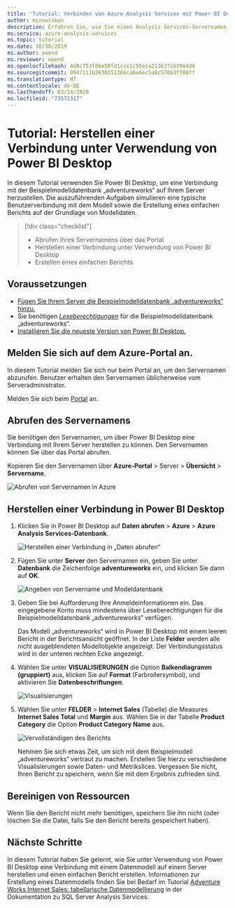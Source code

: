 ```yaml
---
title: 'Tutorial: Verbinden von Azure Analysis Services mit Power BI Desktop | Microsoft-Dokumentation'
author: minewiskan
description: Erfahren Sie, wie Sie einen Analysis Services-Servernamen aus dem Azure-Portal abrufen und dann mit Power BI Desktop eine Verbindung mit dem Server herstellen können.
ms.service: azure-analysis-services
ms.topic: tutorial
ms.date: 10/30/2019
ms.author: owend
ms.reviewer: owend
ms.openlocfilehash: 4d8c753f06e58fd1cce1c55eca213637cb70e436
ms.sourcegitcommit: 0947111b263015136bca0e6ec5a8c570b3f700ff
ms.translationtype: HT
ms.contentlocale: de-DE
ms.lasthandoff: 03/24/2020
ms.locfileid: "73572317"
---
```

# <a name="tutorial-connect-with-power-bi-desktop"></a>Tutorial: Herstellen einer Verbindung unter Verwendung von Power BI Desktop

In diesem Tutorial verwenden Sie Power BI Desktop, um eine Verbindung mit der Beispielmodelldatenbank „adventureworks“ auf Ihrem Server herzustellen. Die auszuführenden Aufgaben simulieren eine typische Benutzerverbindung mit dem Modell sowie die Erstellung eines einfachen Berichts auf der Grundlage von Modelldaten.

> [!div class="checklist"]
> * Abrufen Ihres Servernamens über das Portal
> * Herstellen einer Verbindung unter Verwendung von Power BI Desktop
> * Erstellen eines einfachen Berichts

## <a name="prerequisites"></a>Voraussetzungen

- [Fügen Sie Ihrem Server die Beispielmodelldatenbank „adventureworks“ hinzu.](../analysis-services-create-sample-model.md)
- Sie benötigen [*Leseberechtigungen*](../analysis-services-server-admins.md) für die Beispielmodelldatenbank „adventureworks“.
- [Installieren Sie die neueste Version von Power BI Desktop.](https://powerbi.microsoft.com/desktop)

## <a name="sign-in-to-the-azure-portal"></a>Melden Sie sich auf dem Azure-Portal an.
In diesem Tutorial melden Sie sich nur beim Portal an, um den Servernamen abzurufen. Benutzer erhalten den Servernamen üblicherweise vom Serveradministrator.

Melden Sie sich beim [Portal](https://portal.azure.com/) an.

## <a name="get-server-name"></a>Abrufen des Servernamens
Sie benötigen den Servernamen, um über Power BI Desktop eine Verbindung mit Ihrem Server herstellen zu können. Den Servernamen können Sie über das Portal abrufen.

Kopieren Sie den Servernamen über **Azure-Portal** > Server > **Übersicht** > **Servername**.
   
   ![Abrufen von Servernamen in Azure](./media/analysis-services-tutorial-pbid/aas-copy-server-name.png)

## <a name="connect-in-power-bi-desktop"></a>Herstellen einer Verbindung in Power BI Desktop

1. Klicken Sie in Power BI Desktop auf **Daten abrufen** > **Azure** > **Azure Analysis Services-Datenbank**.

   ![Herstellen einer Verbindung in „Daten abrufen“](./media/analysis-services-tutorial-pbid/aas-pbid-connect-aasserver.png)

2. Fügen Sie unter **Server** den Servernamen ein, geben Sie unter **Datenbank** die Zeichenfolge **adventureworks** ein, und klicken Sie dann auf **OK**.

   ![Angeben von Servername und Modeldatenbank](./media/analysis-services-tutorial-pbid/aas-pbid-connect-aas-servername.png)

3. Geben Sie bei Aufforderung Ihre Anmeldeinformationen ein. Das eingegebene Konto muss mindestens über Leseberechtigungen für die Beispielmodelldatenbank „adventureworks“ verfügen.

    Das Modell „adventureworks“ wird in Power BI Desktop mit einem leeren Bericht in der Berichtsansicht geöffnet. In der Liste **Felder** werden alle nicht ausgeblendeten Modellobjekte angezeigt. Der Verbindungsstatus wird in der unteren rechten Ecke angezeigt.

4. Wählen Sie unter **VISUALISIERUNGEN** die Option **Balkendiagramm (gruppiert)** aus, klicken Sie auf **Format** (Farbrollersymbol), und aktivieren Sie **Datenbeschriftungen**. 

   ![Visualisierungen](./media/analysis-services-tutorial-pbid/aas-pbid-visualizations-report.png)

5. Wählen Sie unter **FELDER** > **Internet Sales** (Tabelle) die Measures **Internet Sales Total** und **Margin** aus. Wählen Sie in der Tabelle **Product Category** die Option **Product Category Name** aus.

   ![Vervollständigen des Berichts](./media/analysis-services-tutorial-pbid/aas-pbid-complete-report.png)

    Nehmen Sie sich etwas Zeit, um sich mit dem Beispielmodell „adventureworks“ vertraut zu machen. Erstellen Sie hierzu verschiedene Visualisierungen sowie Daten- und Metrikslices. Vergessen Sie nicht, Ihren Bericht zu speichern, wenn Sie mit dem Ergebnis zufrieden sind.

## <a name="clean-up-resources"></a>Bereinigen von Ressourcen

Wenn Sie den Bericht nicht mehr benötigen, speichern Sie ihn nicht (oder löschen Sie die Datei, falls Sie den Bericht bereits gespeichert haben).

## <a name="next-steps"></a>Nächste Schritte
In diesem Tutorial haben Sie gelernt, wie Sie unter Verwendung von Power BI Desktop eine Verbindung mit einem Datenmodell auf einem Server herstellen und einen einfachen Bericht erstellen. Informationen zur Erstellung eines Datenmodells finden Sie bei Bedarf im Tutorial [Adventure Works Internet Sales: tabellarische Datenmodellierung](https://docs.microsoft.com/analysis-services/tutorial-tabular-1400/as-adventure-works-tutorial) in der Dokumentation zu SQL Server Analysis Services.